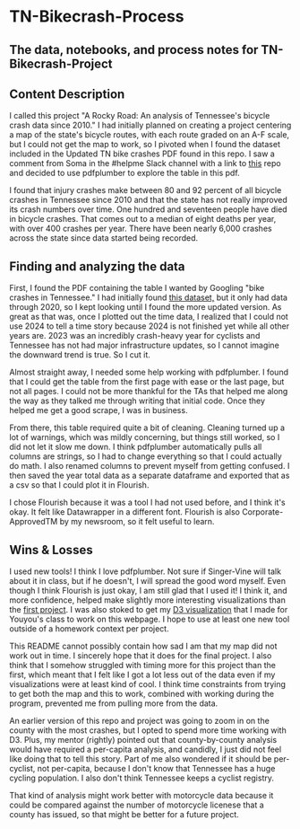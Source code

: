 # TN-Bikecrash-Process
 The data, notebooks, and process notes for TN-Bikecrash-Project
 ---
 ## Content Description
I called this project "A Rocky Road: An analysis of Tennessee's bicycle crash data since 2010." I had initially planned on creating a project centering a map of the state's bicycle routes, with each route graded on an A-F scale, but I could not get the map to work, so I pivoted when I found the dataset included in the Updated TN bike crashes PDF found in this repo. I saw a comment from Soma in the #helpme Slack channel with a link to [this](https://github.com/jsoma/github-actions-pdf-tables/blob/main/PDF%20table%20extraction.ipynb) repo and decided to use pdfplumber to explore the table in this pdf.

I found that injury crashes make between 80 and 92 percent of all bicycle crashes in Tennessee since 2010 and that the state has not really improved its crash numbers over time. One hundred and seventeen people have died in bicycle crashes. That comes out to a median of eight deaths per year, with over 400 crashes per year. There have been nearly 6,000 crashes across the state since data started being recorded.

## Finding and analyzing the data

First, I found the PDF containing the table I wanted by Googling "bike crashes in Tennessee." I had initially found [this dataset,](https://www.tn.gov/content/dam/tn/safety/documents/Bicyclists.pdf) but it only had data through 2020, so I kept looking until I found the more updated version. As great as that was, once I plotted out the time data, I realized that I could not use 2024 to tell a time story because 2024 is not finished yet while all other years are. 2023 was an incredibly crash-heavy year for cyclists and Tennessee has not had major infrastructure updates, so I cannot imagine the downward trend is true. So I cut it.

Almost straight away, I needed some help working with pdfplumber. I found that I could get the table from the first page with ease or the last page, but not all pages. I could not be more thankful for the TAs that helped me along the way as they talked me through writing that initial code. Once they helped me get a good scrape, I was in business.

From there, this table required quite a bit of cleaning. Cleaning turned up a lot of warnings, which was mildly concerning, but things still worked, so I did not let it slow me down. I think pdfplumber automatically pulls all columns are strings, so I had to change everything so that I could actually do math. I also renamed columns to prevent myself from getting confused. I then saved the year total data as a separate dataframe and exported that as a csv so that I could plot it in Flourish.

I chose Flourish because it was a tool I had not used before, and I think it's okay. It felt like Datawrapper in a different font. Flourish is also Corporate-ApprovedTM by my newsroom, so it felt useful to learn.

## Wins & Losses
I used new tools! I think I love pdfplumber. Not sure if Singer-Vine will talk about it in class, but if he doesn't, I will spread the good word myself. Even though I think Flourish is just okay, I am still glad that I used it! I think it, and more confidence, helped make slightly more interesting visualizations than the [first project](https://jessmbark.github.io/TN-Library-Project/). I was also stoked to get my [D3 visualization](https://jessmbark.github.io/TNbikeD3/) that I made for Youyou's class to work on this webpage. I hope to use at least one new tool outside of a homework context per project.

This README cannot possibly contain how sad I am that my map did not work out in time. I sincerely hope that it does for the final project. I also think that I somehow struggled with timing more for this project than the first, which meant that I felt like I got a lot less out of the data even if my visualizations were at least kind of cool. I think time constraints from trying to get both the map and this to work, combined with working during the program, prevented me from pulling more from the data.

An earlier version of this repo and project was going to zoom in on the county with the most crashes, but I opted to spend more time working with D3. Plus, my mentor (rightly) pointed out that county-by-county analysis would have required a per-capita analysis, and candidly, I just did not feel like doing that to tell this story. Part of me also wondered if it should be per-cyclist, not per-capita, because I don't know that Tennessee has a huge cycling population. I also don't think Tennessee keeps a cyclist registry.

That kind of analysis might work better with motorcycle data because it could be compared against the number of motorcycle licenese that a county has issued, so that might be better for a future project.
